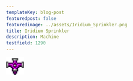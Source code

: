 ```yaml
---
templateKey: blog-post
featuredpost: false
featuredimage: ../assets/Iridium_Sprinkler.png
title: Iridium Sprinkler
description: Machine
testfield: 1290
---
```

![Iridium Sprinkler](../assets/Iridium_Sprinkler.png)